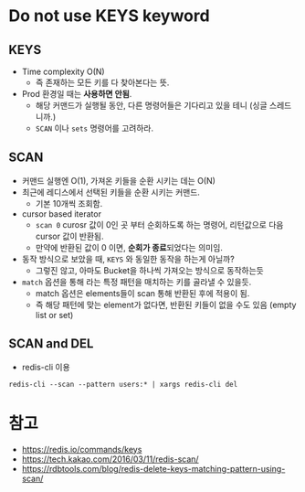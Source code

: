 # Do not use KEYS keyword

## KEYS
- Time complexity O(N)
    - 즉 존재하는 모든 키를 다 찾아본다는 뜻.
- Prod 환경일 때는 **사용하면 안됨**.
    - 해당 커맨드가 실행될 동안, 다른 명령어들은 기다리고 있을 테니 (싱글 스레드니까.)
    - `SCAN` 이나 `sets` 명령어를 고려하라.

## SCAN
- 커맨드 실행엔 O(1), 가져온 키들을 순환 시키는 데는 O(N)
- 최근에 레디스에서 선택된 키들을 순환 시키는 커맨드.
    - 기본 10개씩 조회함.
- cursor based iterator
    - `scan 0` curosr 값이 0인 곳 부터 순회하도록 하는 명령어, 리턴값으로 다음 cursor 값이 반환됨.
    - 만약에 반환된 값이 0 이면, **순회가 종료**되었다는 의미임.
- 동작 방식으로 보았을 때, `KEYS` 와 동일한 동작을 하는게 아닐까?
    - 그렇진 않고, 아마도 Bucket을 하나씩 가져오는 방식으로 동작하는듯
- `match` 옵션을 통해 라는 특정 패턴을 매치하는 키를 골라낼 수 있을듯.
    - match 옵션은 elements들이 scan 통해 반환된 후에 적용이 됨.
    - 즉 해당 패턴에 맞는 element가 없다면, 반환된 키들이 없을 수도 있음 (empty list or set)

## SCAN and DEL
- redis-cli 이용
```
redis-cli --scan --pattern users:* | xargs redis-cli del
```

# 참고
- https://redis.io/commands/keys
- https://tech.kakao.com/2016/03/11/redis-scan/
- https://rdbtools.com/blog/redis-delete-keys-matching-pattern-using-scan/